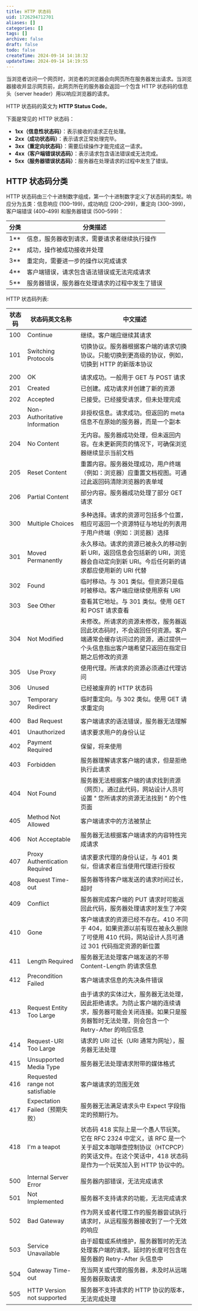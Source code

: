 ```yaml
---
title: HTTP 状态码
uid: 1726294712701
aliases: []
categories: []
tags: []
archive: false
draft: false
todo: false
createTime: 2024-09-14 14:18:32
updateTime: 2024-09-14 14:19:55
---
```


当浏览者访问一个网页时，浏览者的浏览器会向网页所在服务器发出请求。当浏览器接收并显示网页前，此网页所在的服务器会返回一个包含 HTTP 状态码的信息头（server header）用以响应浏览器的请求。

HTTP 状态码的英文为 **HTTP Status Code**。

下面是常见的 HTTP 状态码：

- **1xx（信息性状态码）**：表示接收的请求正在处理。
- **2xx（成功状态码）**：表示请求正常处理完毕。
- **3xx（重定向状态码）**：需要后续操作才能完成这一请求。
- **4xx（客户端错误状态码）**：表示请求包含语法错误或无法完成。
- **5xx（服务器错误状态码）**：服务器在处理请求的过程中发生了错误。

## HTTP 状态码分类

HTTP 状态码由三个十进制数字组成，第一个十进制数字定义了状态码的类型。响应分为五类：信息响应 (100–199)，成功响应 (200–299)，重定向 (300–399)，客户端错误 (400–499) 和服务器错误 (500–599)：

|分类|分类描述|
|---|---|
|1**|信息，服务器收到请求，需要请求者继续执行操作|
|2**|成功，操作被成功接收并处理|
|3**|重定向，需要进一步的操作以完成请求|
|4**|客户端错误，请求包含语法错误或无法完成请求|
|5**|服务器错误，服务器在处理请求的过程中发生了错误|

HTTP 状态码列表:

| 状态码 | 状态码英文名称                         | 中文描述                                                                                                       |
| --- | ------------------------------- | ---------------------------------------------------------------------------------------------------------- |
| 100 | Continue                        | 继续。客户端应继续其请求                                                                                               |
| 101 | Switching Protocols             | 切换协议。服务器根据客户端的请求切换协议。只能切换到更高级的协议，例如，切换到 HTTP 的新版本协议                                                        |
|     |                                 |                                                                                                            |
| 200 | OK                              | 请求成功。一般用于 GET 与 POST 请求                                                                                    |
| 201 | Created                         | 已创建。成功请求并创建了新的资源                                                                                           |
| 202 | Accepted                        | 已接受。已经接受请求，但未处理完成                                                                                          |
| 203 | Non-Authoritative Information   | 非授权信息。请求成功。但返回的 meta 信息不在原始的服务器，而是一个副本                                                                     |
| 204 | No Content                      | 无内容。服务器成功处理，但未返回内容。在未更新网页的情况下，可确保浏览器继续显示当前文档                                                               |
| 205 | Reset Content                   | 重置内容。服务器处理成功，用户终端（例如：浏览器）应重置文档视图。可通过此返回码清除浏览器的表单域                                                          |
| 206 | Partial Content                 | 部分内容。服务器成功处理了部分 GET 请求                                                                                     |
|     |                                 |                                                                                                            |
| 300 | Multiple Choices                | 多种选择。请求的资源可包括多个位置，相应可返回一个资源特征与地址的列表用于用户终端（例如：浏览器）选择                                                        |
| 301 | Moved Permanently               | 永久移动。请求的资源已被永久的移动到新 URI，返回信息会包括新的 URI，浏览器会自动定向到新 URI。今后任何新的请求都应使用新的 URI 代替                                 |
| 302 | Found                           | 临时移动。与 301 类似。但资源只是临时被移动。客户端应继续使用原有 URI                                                                    |
| 303 | See Other                       | 查看其它地址。与 301 类似。使用 GET 和 POST 请求查看                                                                         |
| 304 | Not Modified                    | 未修改。所请求的资源未修改，服务器返回此状态码时，不会返回任何资源。客户端通常会缓存访问过的资源，通过提供一个头信息指出客户端希望只返回在指定日期之后修改的资源                           |
| 305 | Use Proxy                       | 使用代理。所请求的资源必须通过代理访问                                                                                        |
| 306 | Unused                          | 已经被废弃的 HTTP 状态码                                                                                            |
| 307 | Temporary Redirect              | 临时重定向。与 302 类似。使用 GET 请求重定向                                                                                |
|     |                                 |                                                                                                            |
| 400 | Bad Request                     | 客户端请求的语法错误，服务器无法理解                                                                                         |
| 401 | Unauthorized                    | 请求要求用户的身份认证                                                                                                |
| 402 | Payment Required                | 保留，将来使用                                                                                                    |
| 403 | Forbidden                       | 服务器理解请求客户端的请求，但是拒绝执行此请求                                                                                    |
| 404 | Not Found                       | 服务器无法根据客户端的请求找到资源（网页）。通过此代码，网站设计人员可设置 " 您所请求的资源无法找到 " 的个性页面                                                |
| 405 | Method Not Allowed              | 客户端请求中的方法被禁止                                                                                               |
| 406 | Not Acceptable                  | 服务器无法根据客户端请求的内容特性完成请求                                                                                      |
| 407 | Proxy Authentication Required   | 请求要求代理的身份认证，与 401 类似，但请求者应当使用代理进行授权                                                                        |
| 408 | Request Time-out                | 服务器等待客户端发送的请求时间过长，超时                                                                                       |
| 409 | Conflict                        | 服务器完成客户端的 PUT 请求时可能返回此代码，服务器处理请求时发生了冲突                                                                     |
| 410 | Gone                            | 客户端请求的资源已经不存在。410 不同于 404，如果资源以前有现在被永久删除了可使用 410 代码，网站设计人员可通过 301 代码指定资源的新位置                               |
| 411 | Length Required                 | 服务器无法处理客户端发送的不带 Content-Length 的请求信息                                                                       |
| 412 | Precondition Failed             | 客户端请求信息的先决条件错误                                                                                             |
| 413 | Request Entity Too Large        | 由于请求的实体过大，服务器无法处理，因此拒绝请求。为防止客户端的连续请求，服务器可能会关闭连接。如果只是服务器暂时无法处理，则会包含一个 Retry-After 的响应信息                     |
| 414 | Request-URI Too Large           | 请求的 URI 过长（URI 通常为网址），服务器无法处理                                                                              |
| 415 | Unsupported Media Type          | 服务器无法处理请求附带的媒体格式                                                                                           |
| 416 | Requested range not satisfiable | 客户端请求的范围无效                                                                                                 |
| 417 | Expectation Failed（预期失败）        | 服务器无法满足请求头中 Expect 字段指定的预期行为。                                                                              |
| 418 | I'm a teapot                    | 状态码 418 实际上是一个愚人节玩笑。它在 RFC 2324 中定义，该 RFC 是一个关于超文本咖啡壶控制协议（HTCPCP）的笑话文件。在这个笑话中，418 状态码是作为一个玩笑加入到 HTTP 协议中的。 |
|     |                                 |                                                                                                            |
| 500 | Internal Server Error           | 服务器内部错误，无法完成请求                                                                                             |
| 501 | Not Implemented                 | 服务器不支持请求的功能，无法完成请求                                                                                         |
| 502 | Bad Gateway                     | 作为网关或者代理工作的服务器尝试执行请求时，从远程服务器接收到了一个无效的响应                                                                    |
| 503 | Service Unavailable             | 由于超载或系统维护，服务器暂时的无法处理客户端的请求。延时的长度可包含在服务器的 Retry-After 头信息中                                                  |
| 504 | Gateway Time-out                | 充当网关或代理的服务器，未及时从远端服务器获取请求                                                                                  |
| 505 | HTTP Version not supported      | 服务器不支持请求的 HTTP 协议的版本，无法完成处理                                                                                |
